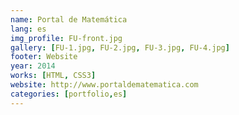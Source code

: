 ```yaml
---
name: Portal de Matemática
lang: es
img_profile: FU-front.jpg
gallery: [FU-1.jpg, FU-2.jpg, FU-3.jpg, FU-4.jpg]
footer: Website
year: 2014
works: [HTML, CSS3]
website: http://www.portaldematematica.com
categories: [portfolio,es]
---
```

